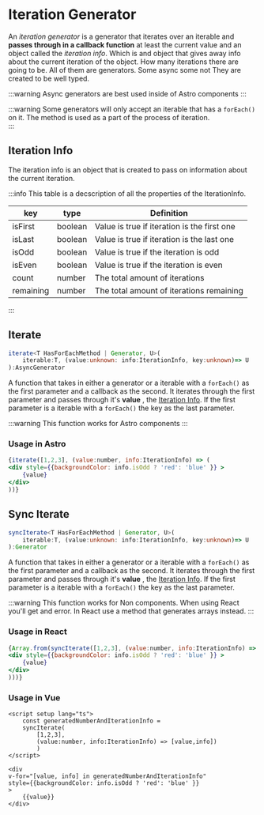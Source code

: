 # Iteration Generator

An *iteration generator* is a generator that iterates over an iterable and **passes through
in a callback function** at least the current value and an object called the *iteration info*. Which is and object that
gives away info about the current iteration of the object. How many iterations there are going to be.
All of them are generators. Some async some not They are created to be well typed.

:::warning
 Async generators are best used inside of Astro components
:::

:::warning
 Some generators will only accept an iterable that has a `forEach()` on it.
 The method is used as a part of the process of iteration.  
:::

## Iteration Info

The iteration info is an object that is created to pass on information about the current iteration.

:::info This table is a decscription of all the properties of the IterationInfo.

| key       | type    | Definition                                  |
| --------- | ------- | ------------------------------------------- |
| isFirst   | boolean | Value is true if iteration is the first one |
| isLast    | boolean | Value is true if iteration is the last one  |
| isOdd     | boolean | Value is true if the iteration is odd       |
| isEven    | boolean | Value is true if the iteration is even      |
| count     | number  | The total amount of iterations              |
| remaining | number  | The total amount of iterations remaining    |
:::

<!-- :::info Iteration Info Props Table
   
::: -->

## Iterate

```ts
iterate<T HasForEachMethod | Generator, U>(
    iterable:T, (value:unknown: info:IterationInfo, key:unknown)=> U
):AsyncGenerator
```

A function that takes in either a generator or a iterable with a `forEach()`  as the first parameter and a callback as the second. It iterates through the first parameter and passes through it's **value** , the [Iteration Info](#iteration-info). If the first parameter is a iterable with a `forEach()` the key as the last parameter.  

:::warning
 This function works for Astro components
:::

### Usage in Astro

```jsx
{iterate([1,2,3], (value:number, info:IterationInfo) => (
<div style={{backgroundColor: info.isOdd ? 'red': 'blue' }} >
    {value}
</div>
))}
```

## Sync Iterate

```ts
syncIterate<T HasForEachMethod | Generator, U>(
    iterable:T, (value:unknown: info:IterationInfo, key:unknown)=> U
):Generator
```

A function that takes in either a generator or a iterable with a `forEach()`  as the first parameter and a callback as the second. It iterates through the first parameter and passes through it's **value** , the [Iteration Info](#iteration-info). If the first parameter is a iterable with a `forEach()` the key as the last parameter.  

:::warning
 This function works for Non components. When using React you'll get and error.
 In React use a method that generates arrays instead.
:::

### Usage in React

```jsx
{Array.from(syncIterate([1,2,3], (value:number, info:IterationInfo) => (
<div style={{backgroundColor: info.isOdd ? 'red': 'blue' }} >
    {value}
</div>
)))}
```

### Usage in Vue

```vue
<script setup lang="ts">
    const generatedNumberAndIterationInfo = 
    syncIterate(
        [1,2,3], 
        (value:number, info:IterationInfo) => [value,info])
        )
</script>

<div 
v-for="[value, info] in generatedNumberAndIterationInfo"
style={{backgroundColor: info.isOdd ? 'red': 'blue' }} 
>
    {{value}}
</div>

```
